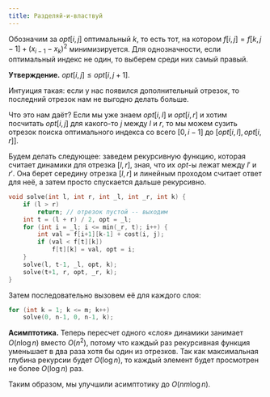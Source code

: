 ```yaml
---
title: Разделяй-и-властвуй
---
```


Обозначим за $opt[i, j]$ оптимальный $k$, то есть тот, на котором $f[i, j] = f[k, j-1] + (x_{i-1}-x_k)^2$ минимизируется. Для однозначности, если оптимальный индекс не один, то выберем среди них самый правый.

**Утверждение.** $opt[i, j] \leq opt[i, j+1]$.

Интуиция такая: если у нас появился дополнительный отрезок, то последний отрезок нам не выгодно делать больше.

Что это нам даёт? Если мы уже знаем $opt[i, l]$ и $opt[i, r]$ и хотим посчитать $opt[i, j]$ для какого-то $j$ между $l$ и $r$, то мы можем сузить отрезок поиска оптимального индекса со всего $[0, i-1]$ до $[opt[i, l], opt[i, r]]$.

Будем делать следующее: заведем рекурсивную функцию, которая считает динамики для отрезка $[l, r]$, зная, что их $opt$-ы лежат между $l'$ и $r'$. Она берет середину отрезка $[l, r]$ и линейным проходом считает ответ для неё, а затем просто спускается дальше рекурсивно.

```c++
void solve(int l, int r, int _l, int _r, int k) {
    if (l > r)
        return; // отрезок пустой -- выходим
    int t = (l + r) / 2, opt = _l;
    for (int i = _l; i <= min(_r, t); i++) { 
        int val = f[i+1][k-1] + cost(i, j);
        if (val < f[t][k])
            f[t][k] = val, opt = i;
    }
    solve(l, t-1, _l, opt, k);
    solve(t+1, r, opt, _r, k);
}
```

Затем последовательно вызовем её для каждого слоя:

```c++
for (int k = 1; k <= m; k++)
    solve(0, n-1, 0, n-1, k);
```

**Асимптотика.** Теперь пересчет одного «слоя» динамики занимает $O(n \log n)$ вместо $O(n^2)$, потому что каждый раз рекурсивная функция уменьшает в два раза хотя бы один из отрезков. Так как максимальная глубина рекурсии будет $O(\log n)$, то каждый элемент будет просмотрен не более $O(\log n)$ раз.

Таким образом, мы улучшили асимптотику до $O(n m \log n)$.

